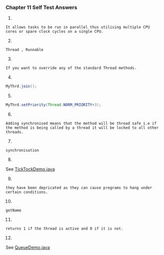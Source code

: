 ### Chapter 11 Self Test Answers

1) 
	
	It allows tasks to be run in parallel thus utilising multiple CPU cores or spare clock cycles on a single CPU. 

2)

	Thread , Runnable
	
3)

	If you want to override any of the standard Thread methods.
	
4)

```java
MyThrd.join();
```
	
5)

```java
MyThrd.setPriority(Thread.NORM_PRIORITY+3);
```	
	
6)

	Adding synchronised means that the method will be thread safe i.e if the method is being called by a thread it will be locked to all other threads.
	
7)

	synchronisation
	
8)

See [TickTockDemo.java](src/TickTockDemo.java)

9)

	they have been depricated as they can cause programs to hang under certain conditions.
	
10)

	getName
	
11)

	returns 1 if the thread is active and 0 if it is not.
	
12)
	
See [QueueDemo.java](src/QueueDemo.java)
